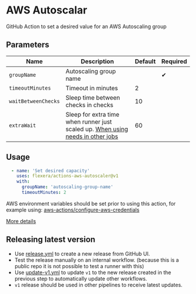 # AWS Autoscalar

GitHub Action to set a desired value for an AWS Autoscaling group

## Parameters

| Name | Description | Default | Required |
| - | - | - | - |
| `groupName` | Autoscaling group name | | ✔ |
| `timeoutMinutes` | Timeout in minutes | 2 | |
| `waitBetweenChecks` | Sleep time between checks in checks | 10 | |
| `extraWait` | Sleep for extra time when runner just scaled up. [When using needs in other jobs](https://docs.github.com/en/actions/reference/workflow-syntax-for-github-actions#jobsjob_idneeds)  | 60 | |


## Usage

```yaml
  - name: 'Set desired capacity'
    uses: flexera/actions-aws-autoscaler@v1
    with:
      groupName: 'autoscaling-group-name'
      timeoutMinutes: 2
```

AWS environment variables should be set prior to using this action, for example using: [aws-actions/configure-aws-credentials](https://github.com/aws-actions/configure-aws-credentials)

[More details](https://github.com/actions/javascript-action)

## Releasing latest version

- Use [release.yml](https://github.com/flexera/actions-aws-autoscaler/actions/workflows/release.yml) to create a new release from GitHub UI.
- Test the release manually on an internal workflow. (because this is a public repo it is not possible to test a runner with this)
- Use [update-v1.yml](https://github.com/flexera/actions-aws-autoscaler/actions/workflows/update-v1.yml) to update `v1` to the new release created in the previous step to automatically update other workflows.
- `v1` release should be used in other pipelines to receive latest updates.



